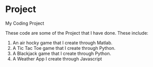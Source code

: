 # Project
My Coding Project

These code are some of the Project that I have done. These include:
1. An air hocky  game that I create through Matlab.
2. A Tic Tac Toe game that I create through Python.
3. A Blackjack game that I create through Python.
4. A Weather App I create through Javascript
